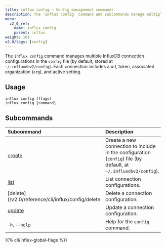 ```yaml
---
title: influx config – Config management commands
description: The 'influx config' command and subcommands manage multiple InfluxDB connection configurations.
menu:
  v2_0_ref:
    name: influx config
    parent: influx
weight: 101
v2.0/tags: [config]
---
```


The `influx config` command manages multiple InfluxDB connection configurations in the `config` file (by default, stored at `~/.influxdbv2/config`). Each connection includes a url, token, associated organization (`org`), and active setting.

## Usage
```
influx config [flags]
influx config [command]
```

## Subcommands
| Subcommand                                         | Description   |
|:----                                               |:-----------   |
| [create](/v2.0/reference/cli/influx/config/create) | Create a new connection to include in the configuration (`config`) file (by default, at `~/.influxdbv2/config`).
| [list](/v2.0/reference/cli/influx/config/create)   | List connection configurations.
| [delete](/v2.0/reference/cli/influx/config/delete  | Delete a connection configuration.
| [update](/v2.0/reference/cli/influx/config/update) | Update a connection configuration.
| `-h`, `--help`                                     | Help for the `config` command.

{{% cli/influx-global-flags %}}
